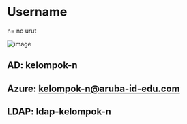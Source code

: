 # Username

n= no urut

![image](https://github.com/aruba-id-edu/guide/assets/137608707/cab063cd-fdad-4206-92ce-250bb71c41db)

## AD: kelompok-n

## Azure: kelompok-n@aruba-id-edu.com

## LDAP: ldap-kelompok-n
